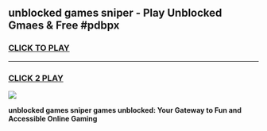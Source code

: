 
## unblocked games sniper - Play Unblocked Gmaes & Free #pdbpx
<h3>
<a href="https://news.freeplayer.one?title=unblocked_games_sniper&ref=26F">CLICK TO PLAY</a></h3>
<hr>

<h3>
<a href="https://news.freeplayer.one?title=unblocked_games_sniper&ref=26F">CLICK 2 PLAY</a>
  
</h3>

<a href="https://news.freeplayer.one?title=unblocked_games_sniper&ref=26F/"><img src="https://clearcache.store/games.png"></a>


**unblocked games sniper games unblocked: Your Gateway to Fun and Accessible Online Gaming**
